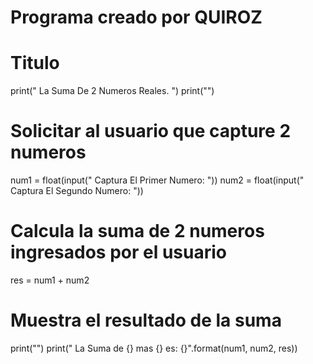 # Programa creado por QUIROZ
# Titulo
print(" La Suma De 2 Numeros Reales. ")
print("")

# Solicitar al usuario que capture 2 numeros 
num1 = float(input(" Captura El Primer Numero: "))
num2 = float(input(" Captura El Segundo Numero: "))

# Calcula la suma de 2 numeros ingresados por el usuario
res = num1 + num2

# Muestra el resultado de la suma
print("")
print(" La Suma de {} mas {} es: {}".format(num1, num2, res))